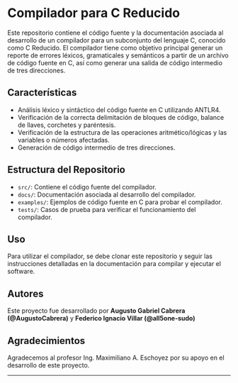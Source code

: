 # Compilador para C Reducido

Este repositorio contiene el código fuente y la documentación asociada al desarrollo de un compilador para un subconjunto del lenguaje C, conocido como C Reducido. El compilador tiene como objetivo principal generar un reporte de errores léxicos, gramaticales y semánticos a partir de un archivo de código fuente en C, así como generar una salida de código intermedio de tres direcciones.

## Características

- Análisis léxico y sintáctico del código fuente en C utilizando ANTLR4.
- Verificación de la correcta delimitación de bloques de código, balance de llaves, corchetes y paréntesis.
- Verificación de la estructura de las operaciones aritmético/lógicas y las variables o números afectadas.
- Generación de código intermedio de tres direcciones.

## Estructura del Repositorio

- `src/`: Contiene el código fuente del compilador.
- `docs/`: Documentación asociada al desarrollo del compilador.
- `examples/`: Ejemplos de código fuente en C para probar el compilador.
- `tests/`: Casos de prueba para verificar el funcionamiento del compilador.

## Uso

Para utilizar el compilador, se debe clonar este repositorio y seguir las instrucciones detalladas en la documentación para compilar y ejecutar el software.


## Autores

Este proyecto fue desarrollado por **Augusto Gabriel Cabrera (@AugustoCabrera)** y **Federico Ignacio Villar (@all5one-sudo)**



## Agradecimientos

Agradecemos al profesor Ing. Maximiliano A. Eschoyez por su apoyo en el desarrollo de este proyecto.

---